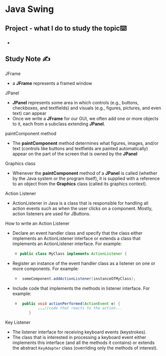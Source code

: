 # Java Swing

## Project  - what I do to study the topic⌨️

- 

## Study Note ✍️

JFrame

- a **JFrame** represents a framed window

JPanel

- **JPanel** represents some area in which controls (e.g., buttons, checkboxes, and textfields) and visuals (e.g., figures, pictures, and even text) can appear
- Once we write a **JFrame** for our GUI, we often add one or more objects to it, each from a subclass extending **JPanel**. 

paintComponent method

- The **paintComponent** method determines what figures, images, and/or text (controls like buttons and textfields are painted automatically) appear on the part of the screen that is owned by the **JPanel**

Graphics class

- Whenever the **paintComponent** method of a **JPanel** is called (whether by the Java system or the program itself), it is supplied with a reference to an object from the **Graphics** class (called its graphics context). 

Action Listener

- ActionListener in Java is a class that is responsible for handling all action events such as when the user clicks on a component. Mostly, action listeners are used for JButtons.

How to write an Action Listener

- Declare an event handler class and specify that the class either implements an ActionListener interface or extends a class that implements an ActionListener interface. For example:

  - ```java
    public class MyClass implements ActionListener { 
    ```

- Register an instance of the event handler class as a listener on one or more components. For example:

  - ```java
     someComponent.addActionListener(instanceOfMyClass);
    ```

- Include code that implements the methods in listener interface. For example:

  - ```java
     public void actionPerformed(ActionEvent e) { 
            ...//code that reacts to the action... 
        }
    ```

Key Listener

- The listener interface for receiving keyboard events (keystrokes). 
- The class that is interested in processing a keyboard event either implements this interface (and all the methods it contains) or extends the abstract `KeyAdapter` class (overriding only the methods of interest).